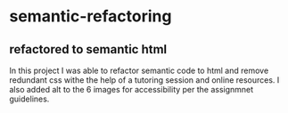 # semantic-refactoring

## refactored to semantic html

In this project I was able to refactor semantic code to html and remove redundant css withe the help 
of a tutoring session and online resources. I also added alt to the 6 images for accessibility per
the assignmnet guidelines.
